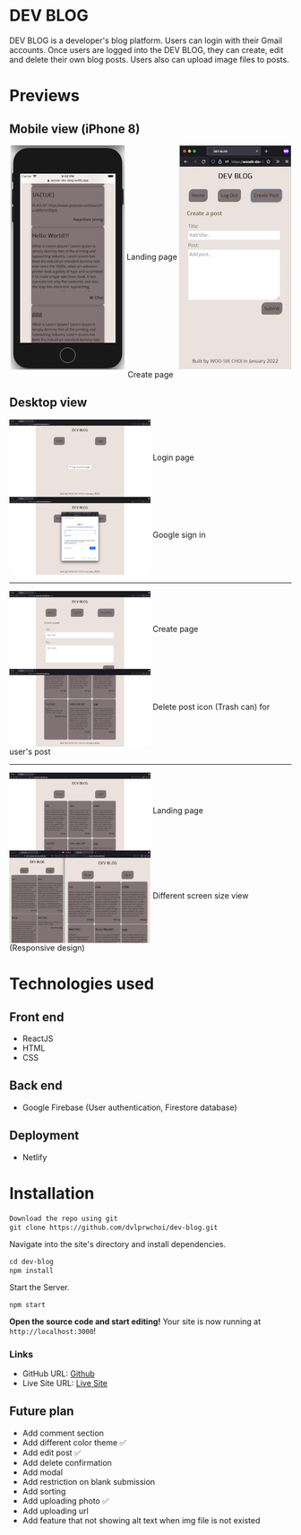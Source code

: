 # DEV BLOG

DEV BLOG is a developer's blog platform. Users can login with their Gmail accounts. Once users are logged into the DEV BLOG, they can create, edit and delete their own blog posts. Users also can upload image files to posts.

# Previews

## Mobile view (iPhone 8)

<p align = 'center'>
<img align='center' src='https://raw.githubusercontent.com/dvlprwchoi/dev-blog/main/src/img/iphone-8-screenshot-20220104.png' alt='Landing page on mobile' />
Landing page
<img align='center' src='https://raw.githubusercontent.com/dvlprwchoi/dev-blog/main/src/img/mobile-create-view-screenshot-20220104.png' alt='Create page on mobile' />
Create page
</p>

## Desktop view

<p align = 'left'>
<img align = 'center' src='https://raw.githubusercontent.com/dvlprwchoi/dev-blog/main/src/img/desktop-login-view-screenshot-20220104.png' width='50%' alt='Login page on desktop' />
  Login page
<br>
<img align = 'center' src='https://raw.githubusercontent.com/dvlprwchoi/dev-blog/main/src/img/desktop-google-view-screenshot-20220104.png' width='50%' alt='Google sign in page on desktop' />
  Google sign in
</p>

<hr>

<p align = 'left'>
<img align = 'center' src='https://raw.githubusercontent.com/dvlprwchoi/dev-blog/main/src/img/desktop-create-view-screenshot-20220104.png' width='50%' alt='Create post page on desktop' />
Create page
<br>
<img align = 'center' src='https://raw.githubusercontent.com/dvlprwchoi/dev-blog/main/src/img/desktop-login-delete-view-screenshot-20220104.png' width='50%' alt='Delete page on desktop' />
  Delete post icon (Trash can) for user's post
</p>

<hr>

<p align = 'left'>
<img align = 'center' src='https://raw.githubusercontent.com/dvlprwchoi/dev-blog/main/src/img/desktop-landing-view-screenshot-20220104.png' width='50%' alt='Landing page on desktop' />
Landing page
<br>
<img align = 'center' src='https://raw.githubusercontent.com/dvlprwchoi/dev-blog/main/src/img/different-size-screenshot-20220104.png' width='50%' alt='Different screen size view on desktop' />
  Different screen size view (Responsive design)
</p>

# Technologies used

## Front end

- ReactJS
- HTML
- CSS

## Back end

- Google Firebase (User authentication, Firestore database)

## Deployment

- Netlify

# Installation

```shell
Download the repo using git
git clone https://github.com/dvlprwchoi/dev-blog.git
```

Navigate into the site's directory and install dependencies.

```shell
cd dev-blog
npm install
```

Start the Server.

```shell
npm start
```

**Open the source code and start editing!**
Your site is now running at `http://localhost:3000`!

### Links

- GitHub URL: [Github](https://github.com/dvlprwchoi/dev-blog)
- Live Site URL: [Live Site](https://woosik-dev-blog.netlify.app/)

## Future plan

- Add comment section
- Add different color theme &#9989;
- Add edit post &#9989;
- Add delete confirmation
- Add modal
- Add restriction on blank submission
- Add sorting
- Add uploading photo &#9989;
- Add uploading url
- Add feature that not showing alt text when img file is not existed
